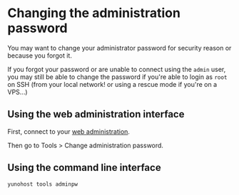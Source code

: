# Changing the administration password

You may want to change your administrator password for security reason or because you forgot it.

If you forgot your password or are unable to connect using the `admin` user, you
may still be able to change the password if you're able to login as `root` on
SSH (from your local network! or using a rescue mode if you're on a VPS...)

## Using the web administration interface

First, connect to your [web administration](/admin).

Then go to Tools > Change administration password.


## Using the command line interface


```bash
yunohost tools adminpw
```
